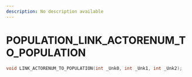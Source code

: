 ```yaml
---
description: No description available 
---
```


# POPULATION\_LINK_ACTORENUM_TO_POPULATION

```cpp
void LINK_ACTORENUM_TO_POPULATION(int _Unk0, int _Unk1, int _Unk2);
```